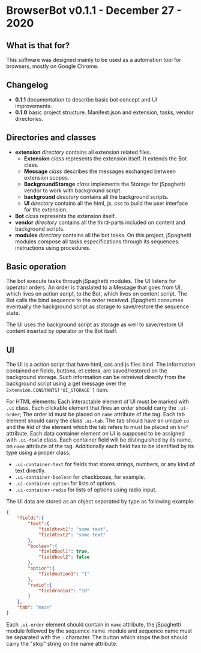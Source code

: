 # BrowserBot v0.1.1 - December 27 - 2020

## What is that for?

This software was designed mainly to be used as a automation tool for browsers, mostly on Google Chrome.

## Changelog

- **0.1.1** documentation to describe basic bot concept and UI improvements.
- **0.1.0** basic project structure. Manifest.json and extension, tasks, vendor directories.

## Directories and classes

- **extension** _directory_ contains all extension related files.
	* **Extension** _class_ represents the extension itself. It extends the Bot class.
	* **Message** _class_ describes the messages exchanged between extension scopes.
	* **BackgroundStorage** _class_ implements the Storage for jSpaghetti vendor to work with background script.
	* **background** _directory_ contains all the background scripts.
	* **UI** _directory_ contains all the html, js, css to build the user interface for the extension.
- **Bot** _class_ represents the extension itself.
- **vendor** _directory_ contains all the third-parts included on content and background scripts.
- **modules** _directory_ contains all the bot tasks. On this project, jSpaghetti modules compose all tasks especifications through its sequences: instructions using procedures.

## Basic operation

The bot execute tasks through jSpaghetti modules. The UI listens for operator orders. An order is translated to a Message that goes from UI, which lives on action script, to the Bot, which lives on content script. The Bot calls the bind sequence to the order received. jSpaghetti consumes eventually the background script as storage to save/restore the sequence state.

The UI uses the background script as storage as well to save/restore UI content inserted by operator or the Bot itself.

## UI 

The UI is a action script that have html, css and js files bind. The information contained on fields, buttons, et cetera, are saved/restored on the background storage. Such information can be retreived directly from the background script using a get message over the `Extension.CONSTANTS['UI_STORAGE']` item.

For HTML elements: Each interactable element of UI must be marked with `.ui` class. Each clickable element that fires an order should carry the `.ui-order`; The order id must be placed on `name` attribute of the tag. Each tab element should carry the class `.ui-tab`. The tab should have an unique `id` and the #id of the element which the tab refers to must be placed on `href` attribute. Each data container element on UI is supposed to be assigned with `.ui-field` class. Each container field will be distinguished by its name, on `name` attribute of the tag. Additionally each field has to be identified by its type using a proper class:

- `.ui-container-text` for fields that stores strings, numbers, or any kind of text directly.
- `.ui-container-boolean` for checkboxes, for example.
- `.ui-container-option` for lists of options.
- `.ui-container-radio` for lists of options using radio input.

The UI data are stored as an object separated by type as following example:
```json
{
	"fields":{
		"text":{
			"fieldtext1": "some text",
			"fieldtext2": "some text"
		},
		"boolean":{
			"fieldbool1": true,
			"fieldbool2": false
		},
		"option":{
			"fieldoption1": "1"
		},
		"radio":{
			"fieldradio1": "10"
		}
	},
	"tab": "main"
}
```

Each `.ui-order` element should contain in `name` attribute, the jSpaghetti module followed by the sequence name. module and sequence name must be separated with the `:` character. The button which stops the bot should carry the "stop" string on the name attribute.




